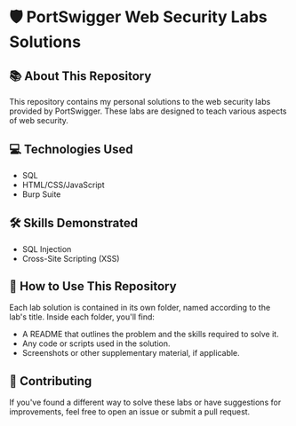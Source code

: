 # 🛡️ PortSwigger Web Security Labs Solutions
 
## 📚 About This Repository

This repository contains my personal solutions to the web security labs provided by PortSwigger. These labs are designed to teach various aspects of web security.

## 💻 Technologies Used

- SQL
- HTML/CSS/JavaScript
- Burp Suite

## 🛠️ Skills Demonstrated

- SQL Injection
- Cross-Site Scripting (XSS)

## 📖 How to Use This Repository

Each lab solution is contained in its own folder, named according to the lab's title. Inside each folder, you'll find:

- A README that outlines the problem and the skills required to solve it.
- Any code or scripts used in the solution.
- Screenshots or other supplementary material, if applicable.

## 🤝 Contributing

If you've found a different way to solve these labs or have suggestions for improvements, feel free to open an issue or submit a pull request.

